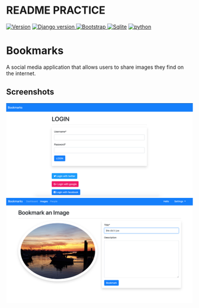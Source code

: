 #  README PRACTICE
[ ![Version](https://img.shields.io/badge/version-1.0-brightgreen)](https://github.com/LevitKanner/Bookmarks)
[ ![Django version](https://img.shields.io/badge/django-3.0-red) ](https://www.djangoproject.com/)
[ ![Bootstrap](https://img.shields.io/badge/bootstrap-4.0-blue) ](https://getbootstrap.com/)
[![Sqlite](https://img.shields.io/badge/sqlite-3-blue)]()
[ ![python](https://img.shields.io/badge/python-3.8-lightgrey)]()


# Bookmarks
A social media application that allows users to share images they find on the internet.


## Screenshots 
![](screenshots/login.png)
![](screenshots/bookmark_image.png)